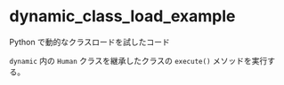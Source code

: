 # dynamic_class_load_example
Python で動的なクラスロードを試したコード

`dynamic` 内の `Human` クラスを継承したクラスの `execute()` メソッドを実行する。
